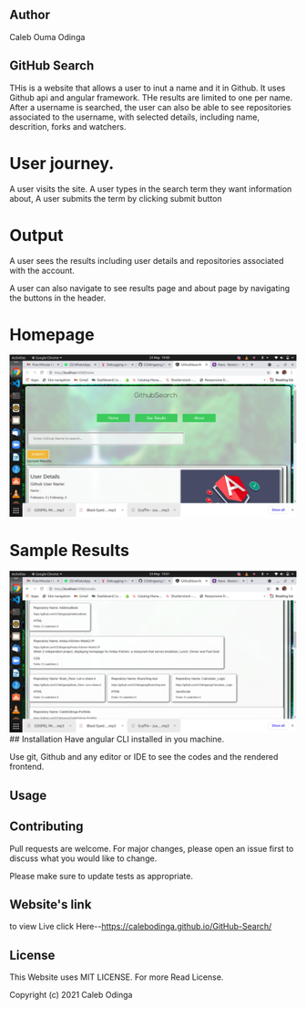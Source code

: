 ## Author
Caleb Ouma Odinga 

## GitHub Search
THis is a website that allows a user to inut a name and it in Github. It uses Github api and angular framework.
THe results are limited to one per name. After a username is searched, the user can also be able to see repositories associated to the username, with selected details, including name, descrition, forks and watchers.

# User journey.
A user visits the site.
A user types in the search term they want information about, 
A user submits the term by clicking submit button

# Output
A user sees the results including user details and repositories associated with the account.

A user can also navigate to see results page and about page by navigating the buttons in the header.

# Homepage
<img src="./src/assets/images/homepage.png">

# Sample Results
<img src="./src/assets/images/sampleResults.png">
## Installation
Have angular CLI installed in you machine.

Use git, Github and any editor or IDE to see the codes and the rendered frontend.

## Usage



## Contributing
Pull requests are welcome. For major changes, please open an issue first to discuss what you would like to change.

Please make sure to update tests as appropriate.

## Website's link
to view Live click Here--https://calebodinga.github.io/GitHub-Search/

## License
This Website uses MIT LICENSE. For more Read License.

Copyright (c) 2021 Caleb Odinga